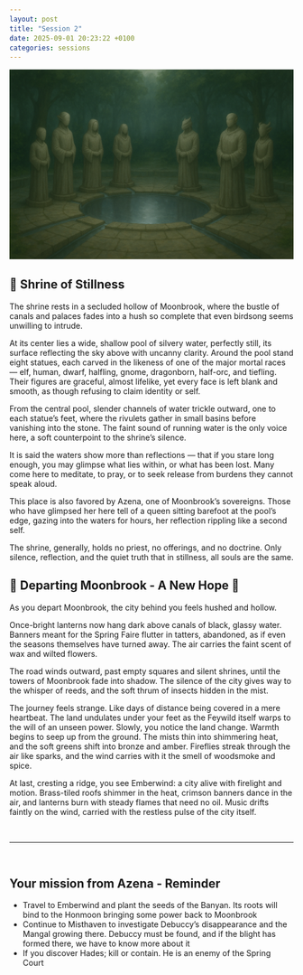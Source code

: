 ```yaml
---
layout: post
title: "Session 2"
date: 2025-09-01 20:23:22 +0100
categories: sessions
---
```


![shrine-of-stillness](/assets/images/shrine-of-stillness.png)

## 🌙 Shrine of Stillness

The shrine rests in a secluded hollow of Moonbrook, where the bustle of canals and palaces fades into a hush so complete that even birdsong seems unwilling to intrude.

At its center lies a wide, shallow pool of silvery water, perfectly still, its surface reflecting the sky above with uncanny clarity. Around the pool stand eight statues, each carved in the likeness of one of the major mortal races — elf, human, dwarf, halfling, gnome, dragonborn, half-orc, and tiefling. Their figures are graceful, almost lifelike, yet every face is left blank and smooth, as though refusing to claim identity or self.

From the central pool, slender channels of water trickle outward, one to each statue’s feet, where the rivulets gather in small basins before vanishing into the stone. The faint sound of running water is the only voice here, a soft counterpoint to the shrine’s silence.

It is said the waters show more than reflections — that if you stare long enough, you may glimpse what lies within, or what has been lost. Many come here to meditate, to pray, or to seek release from burdens they cannot speak aloud.

This place is also favored by Azena, one of Moonbrook’s sovereigns. Those who have glimpsed her here tell of a queen sitting barefoot at the pool’s edge, gazing into the waters for hours, her reflection rippling like a second self.

The shrine, generally, holds no priest, no offerings, and no doctrine. Only silence, reflection, and the quiet truth that in stillness, all souls are the same.

## 🌙 Departing Moonbrook - A New Hope 🌙

As you depart Moonbrook, the city behind you feels hushed and hollow.

Once-bright lanterns now hang dark above canals of black, glassy water. Banners meant for the Spring Faire flutter in tatters, abandoned, as if even the seasons themselves have turned away. The air carries the faint scent of wax and wilted flowers.

The road winds outward, past empty squares and silent shrines, until the towers of Moonbrook fade into shadow. The silence of the city gives way to the whisper of reeds, and the soft thrum of insects hidden in the mist.

The journey feels strange. Like days of distance being covered in a mere heartbeat. The land undulates under your feet as the Feywild itself warps to the will of an unseen power. Slowly, you notice the land change. Warmth begins to seep up from the ground. The mists thin into shimmering heat, and the soft greens shift into bronze and amber. Fireflies streak through the air like sparks, and the wind carries with it the smell of woodsmoke and spice.

At last, cresting a ridge, you see Emberwind: a city alive with firelight and motion. Brass-tiled roofs shimmer in the heat, crimson banners dance in the air, and lanterns burn with steady flames that need no oil. Music drifts faintly on the wind, carried with the restless pulse of the city itself.

<br>

---

<br>

## Your mission from Azena - Reminder

- Travel to Emberwind and plant the seeds of the Banyan. Its roots will bind to the Honmoon bringing some power back to Moonbrook
- Continue to Misthaven to investigate Debuccy’s disappearance and the Mangal growing there. Debuccy must be found, and if the blight has formed there, we have to know more about it
- If you discover Hades; kill or contain. He is an enemy of the Spring Court

